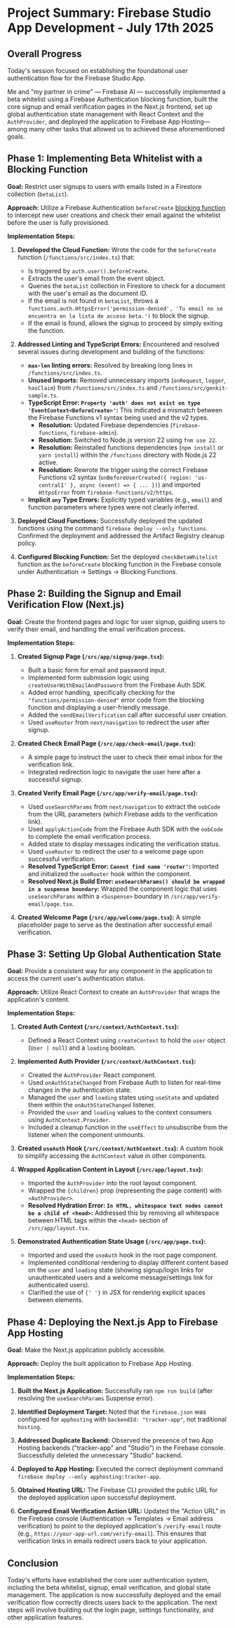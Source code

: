 # Project Summary: Firebase Studio App Development - July 17th 2025

## Overall Progress

Today's session focused on establishing the foundational user authentication flow for the Firebase Studio App.

Me and "my partner in crime" — Firebase AI — successfully implemented a beta whitelist using a Firebase Authentication blocking function, built the core signup and email verification pages in the Next.js frontend, set up global authentication state management with React Context and the `AuthProvider`, and deployed the application to Firebase App Hosting—among many other tasks that allowed us to achieved these
aforementioned goals.

## Phase 1: Implementing Beta Whitelist with a Blocking Function

**Goal:** Restrict user signups to users with emails listed in a Firestore collection (`betaList`).

**Approach:** Utilize a Firebase Authentication `beforeCreate` [blocking function](https://firebase.google.com/docs/functions/blocking-functions) to intercept new user creations and check their email against the whitelist before the user is fully provisioned.

**Implementation Steps:**

1. **Developed the Cloud Function:** Wrote the code for the `beforeCreate` function (`/functions/src/index.ts`) that:
    * Is triggered by `auth.user().beforeCreate`.
    * Extracts the user's email from the event object.
    * Queries the `betaList` collection in Firestore to check for a document with the user's email as the document ID.
    * If the email is not found in `betaList`, throws a `functions.auth.HttpsError('permission-denied', 'Tu email no se encuentra en la lista de acceso beta.')` to block the signup.
    * If the email is found, allows the signup to proceed by simply exiting the function.

2. **Addressed Linting and TypeScript Errors:** Encountered and resolved several issues during development and building of the functions:
    * **`max-len` linting errors:** Resolved by breaking long lines in `/functions/src/index.ts`.
    * **Unused Imports:** Removed unnecessary imports (`onRequest`, `logger`, `hasClaim`) from `/functions/src/index.ts` and `/functions/src/genkit-sample.ts`.
    * **TypeScript Error: `Property 'auth' does not exist on type 'EventContext<BeforeCreate>'`:** This indicated a mismatch between the Firebase Functions v1 syntax being used and the v2 types.
        * **Resolution:** Updated Firebase dependencies (`firebase-functions`, `firebase-admin`).
        * **Resolution:** Switched to Node.js version 22 using `fnm use 22`.
        * **Resolution:** Reinstalled functions dependencies (`npm install` or `yarn install`) within the `/functions` directory with Node.js 22 active.
        * **Resolution:** Rewrote the trigger using the correct Firebase Functions v2 syntax (`onBeforeUserCreated({ region: 'us-central1' }, async (event) => { ... })`) and imported `HttpsError` from `firebase-functions/v2/https`.
    * **Implicit `any` Type Errors:** Explicitly typed variables (e.g., `email`) and function parameters where types were not clearly inferred.

3. **Deployed Cloud Functions:** Successfully deployed the updated functions using the command `firebase deploy --only functions`. Confirmed the deployment and addressed the Artifact Registry cleanup policy.

4. **Configured Blocking Function:** Set the deployed `checkBetaWhitelist` function as the `beforeCreate` blocking function in the Firebase console under Authentication -> Settings -> Blocking Functions.

## Phase 2: Building the Signup and Email Verification Flow (Next.js)

**Goal:** Create the frontend pages and logic for user signup, guiding users to verify their email, and handling the email verification process.

**Implementation Steps:**

1. **Created Signup Page (`/src/app/signup/page.tsx`):**
    * Built a basic form for email and password input.
    * Implemented form submission logic using `createUserWithEmailAndPassword` from the Firebase Auth SDK.
    * Added error handling, specifically checking for the `"functions/permission-denied"` error code from the blocking function and displaying a user-friendly message.
    * Added the `sendEmailVerification` call after successful user creation.
    * Used `useRouter` from `next/navigation` to redirect the user after signup.

2. **Created Check Email Page (`/src/app/check-email/page.tsx`):**
    * A simple page to instruct the user to check their email inbox for the verification link.
    * Integrated redirection logic to navigate the user here after a successful signup.

3. **Created Verify Email Page (`/src/app/verify-email/page.tsx`):**
    * Used `useSearchParams` from `next/navigation` to extract the `oobCode` from the URL parameters (which Firebase adds to the verification link).
    * Used `applyActionCode` from the Firebase Auth SDK with the `oobCode` to complete the email verification process.
    * Added state to display messages indicating the verification status.
    * Used `useRouter` to redirect the user to a welcome page upon successful verification.
    * **Resolved TypeScript Error: `Cannot find name 'router'`:** Imported and initialized the `useRouter` hook within the component.
    * **Resolved Next.js Build Error: `useSearchParams() should be wrapped in a suspense boundary`:** Wrapped the component logic that uses `useSearchParams` within a `<Suspense>` boundary in `/src/app/verify-email/page.tsx`.

4. **Created Welcome Page (`/src/app/welcome/page.tsx`):** A simple placeholder page to serve as the destination after successful email verification.

## Phase 3: Setting Up Global Authentication State

**Goal:** Provide a consistent way for any component in the application to access the current user's authentication status.

**Approach:** Utilize React Context to create an `AuthProvider` that wraps the application's content.

**Implementation Steps:**

1. **Created Auth Context (`/src/context/AuthContext.tsx`):**
    * Defined a React Context using `createContext` to hold the `user` object (`User | null`) and a `loading` boolean.

2. **Implemented Auth Provider (`/src/context/AuthContext.tsx`):**
    * Created the `AuthProvider` React component.
    * Used `onAuthStateChanged` from Firebase Auth to listen for real-time changes in the authentication state.
    * Managed the `user` and `loading` states using `useState` and updated them within the `onAuthStateChanged` listener.
    * Provided the `user` and `loading` values to the context consumers using `AuthContext.Provider`.
    * Included a cleanup function in the `useEffect` to unsubscribe from the listener when the component unmounts.

3. **Created `useAuth` Hook (`/src/context/AuthContext.tsx`):** A custom hook to simplify accessing the `AuthContext` value in other components.

4. **Wrapped Application Content in Layout (`/src/app/layout.tsx`):**
    * Imported the `AuthProvider` into the root layout component.
    * Wrapped the `{children}` prop (representing the page content) with `<AuthProvider>`.
    * **Resolved Hydration Error: `In HTML, whitespace text nodes cannot be a child of <head>`:** Addressed this by removing all whitespace between HTML tags within the `<head>` section of `/src/app/layout.tsx`.

5. **Demonstrated Authentication State Usage (`/src/app/page.tsx`):**
    * Imported and used the `useAuth` hook in the root page component.
    * Implemented conditional rendering to display different content based on the `user` and `loading` state (showing signup/login links for unauthenticated users and a welcome message/settings link for authenticated users).
    * Clarified the use of `{' '}` in JSX for rendering explicit spaces between elements.

## Phase 4: Deploying the Next.js App to Firebase App Hosting

**Goal:** Make the Next.js application publicly accessible.

**Approach:** Deploy the built application to Firebase App Hosting.

**Implementation Steps:**

1. **Built the Next.js Application:** Successfully ran `npm run build` (after resolving the `useSearchParams` Suspense error).

2. **Identified Deployment Target:** Noted that the `firebase.json` was configured for `apphosting` with `backendId: "tracker-app"`, not traditional `hosting`.

3. **Addressed Duplicate Backend:** Observed the presence of two App Hosting backends ("tracker-app" and "Studio") in the Firebase console. Successfully deleted the unnecessary "Studio" backend.

4. **Deployed to App Hosting:** Executed the correct deployment command `firebase deploy --only apphosting:tracker-app`.

5. **Obtained Hosting URL:** The Firebase CLI provided the public URL for the deployed application upon successful deployment.

6. **Configured Email Verification Action URL:** Updated the "Action URL" in the Firebase console (Authentication -> Templates -> Email address verification) to point to the deployed application's `/verify-email` route (e.g., `https://your-app-url.com/verify-email`). This ensures that verification links in emails redirect users back to your application.

## Conclusion

Today's efforts have established the core user authentication system, including the beta whitelist, signup, email verification, and global state management. The application is now successfully deployed and the email verification flow correctly directs users back to the application. The next steps will involve building out the login page, settings functionality, and other application features.
